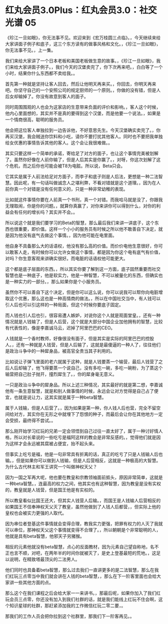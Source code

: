 # 红丸会员3.0Plus：红丸会员3.0：社交光谱 05

《珍江一旦如眼》，你无法事不见。欢迎来到《宏万桂圆三点临》。，今天继续来给大家讲面子例子和底子，这三个东方读有的做事风格和文化。，《珍江一旦如眼》，你无法事不见。，上一集。

我们来给大家讲了一个日本老板和美国老板做生意的故事。，《珍江一旦如眼》，我们来给大家讲面子例子。，我们今天的汉堡卖完了，你下次再来吧。，白白等了一个小时，结果你什么东西都不卖给我。。

首先第一种就是坚持让客人回去，然后让他明天再来买。，你回去，你明天再来吧。你坚守自己的一个安照公司的规定厨师的一个原则。，你做的没有错，但是人后女却输掉了。你没有故意到客人的面子。

同时周围围观的人也会为这家店的生意带来负面的评价和影响。，客人这个时候，他内心里面想的，其实并不是真的要得到这个汉堡，而是他要一个说法。，如果是一个情商很高，聪明的服务员。

他会把这位客人单独拉到一边告诉他，不好意思先生。今天汉堡确实卖完了。，你再买汉堡，我会贼送你饮料和小吃，请你不要打扰其他客人。同时也不要把我单独给女优惠的事情告诉其他的客人。这个会让我很难做。。

其实只要这样一个简单的承诺，寄给足了对方的面子，也让这个事情完美被划解了。虽然你好像在人前你输了，但是人后其实是你赢了。，对呀，你这次划解了这个危机，而之后你也可能会被T8为电脏。所以说，Beta只会。

它其实是属于人前法给足对方面子，而李子和底子则是人后法，更想是一种二法智慧。因此呢，有一句话叫做诚念人之堪利弊，不看对错就是这个道理。，因为在人前你真一个对错是没有任何意义的，只是一种非常幼稚的表现。

比如就这件事情你要在人前真一个书刑，真一个对错。而我哈马就是没了，你跟我无理取闹，你是你的问题。，就算你真赢了，对你来讲你可以得到什么，对你的利益会有任何的增长吗？其实并不会。。

所以说这个就是我们要学习的Beta的智慧，那么最后我们来讲一讲底子，这个东西也很重要，即价值。这样一个小小的服务员有时候之所以他不敢善自下决定，就是因为他没有底气去做这个事情。，因为他可能在电里面。

他自身不具备那么大的话语权，他没有那么高的价值。而价价电他生意很好，你可以敢客人走，有时候你可以允许女做这个事情，都是因为你这个电有底气有价值，对吗？你生意客观来讲确实很好。而电脏的话语权他可能更大。

这个都是底子层面的东西。，所以其实你要了解到这一方面，底子固然重要而社交智慧也是一种底子，他是软实力，他是一种智慧，不可以被量化的东西，但确实也是一种实力的一部分。，那么如果你是个小服务员。

虽然你不可以善自下这个决定，但是你可以这么说，你可以说我可以帮你向电脏增取这个优惠，那么这也是一种高情商的做法。，所以在中国社交当中，有人钱可以引人后也可以引这样的一种局面，但这个时候你要底子固定。

而人钱也引人后也引，很容易遭人嫉妒，对说你这个人就是观面堂皇。，还有一种情况就是人钱输了，但是人后营，这个就是大部分中国企业加他拥有的智慧，比较有代表性的，像是李嘉诚马云，迟掉了阿里巴巴的CEO。

人钱就是一个香村教师，好像很没有面子，但是其实是实际的阿里巴巴的控股人。，还有一种就是人钱营，但是人后输了，这就是最傻逼的一种人了，往往他们是政治斗争中的一种犀身品，被高官全贵当其子利用的。

比如说让子弹飞里面的老六就属于这种，就是人钱要蒸一个输营，最后人钱营了之后人后却输了，他飞得要蒸一个说自己，没有多吃一碗，多吃一碗粉，为了蒸这个输营把自己肚子抛开，撞烈犀生了。，你的犀身毫无意义。

一只是政治斗争中的犀身品。所以上述三种情况，其实最好的就是第二想，李嘉诚他有一条生意智慧，就是和别人做事情的时候，永远会让对方觉得是自己占了便宜，也就是说让力，这其实就是属于一种beta智慧。

属于人钱输，但是人后营了。，因为如果是第一种，你人钱人后也营，完全不留空间给对方，其实你在无形之中就埋下了怨恨的种子，而最后会让你在其他地方一定会受损，最终得不尝试。。

那么刚开始学习红玩的兄弟一定会领悟到自己过往一直太好了，属于一种讨好情人格，所以对长辈说的一些吃亏是福阿这样的教会是非常反感的。，觉得他们就是因为这样才会永远被其腐被占便宜，抬不起头来。

但事实上吃亏是福，他是一句非常具有折离的话，真正的吃亏了只是人钱输人后也输。，但是如果你可以做到人钱输，但是人后营相反，这就是一种极高的大智慧。为什么古代林主和军王讲究一个叫做神权天父？

因为一国之军再大呢，他也要在教皇和宗教领袖面前抵头，原因非常简单，这就是一种beta智慧。，连最高的权力之间，他其实也有这种智慧，因为教皇是没有实权的，教皇就是人钱营，但是国王他是有实权的。

所以教皇看似比国王还大，但其实人钱营人后输。，而国王是人钱输人后营相反的如果国王不信奉神权天父灭了教皇，虽然他做到了人钱人后都营，，但实际上他的皇权也会被实力更强的人取代。

因为串位者登基这件事情就会变得合理，教我实力更强，把罪有权力的人灭了我就可以串位，那神权天父这个事情就变得不合理了。，所以朝朝是个非常聪明的人，他就是具有beta智慧，他邪天子另猪猴。

相反的元素他就没有beta智慧，点心的反面教材，因为元素自己望自称地，名不正也言不顺，对吧，在两年半的时间你就被灭了，是史上登基最短的荒地。，这足以说明，在精致塔最顶尖的二法男人。

他们同时也具备着beta智慧，那么过去我们一直讲更多的是二法智慧，那么在我们红玩三点零当中我们就会讲在人钱的beta智慧，，那么在下一阶客里面也会给大家讲一些其他方面的点。

那么这个在我们课程之后会给大家一一来讲书。，那最后呢，如果你加入了我们红玩会员三点零，你还没有加入到我们社群的话，就是我们能线上红玩不住会啊，这个知识星球的社群，那赶紧添加我的工作微信红玩二零二要，。

那我们的工作人员会把你拉到这个社群里，那我们下一阶客再见。。
